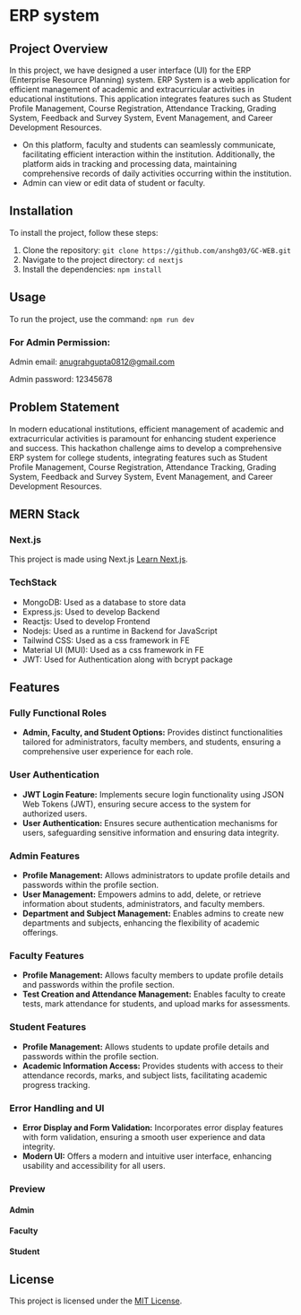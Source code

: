 # **ERP system**

## Project Overview

In this project, we have designed a user interface (UI) for the ERP (Enterprise Resource Planning) system. ERP System is a web application for efficient management of academic and extracurricular activities in educational institutions. This application integrates features such as Student Profile Management, Course Registration, Attendance Tracking, Grading System, Feedback and Survey System, Event Management, and Career Development Resources.
- On this platform, faculty and students can seamlessly communicate, facilitating efficient interaction within the institution. Additionally, the platform aids in tracking and processing data, maintaining comprehensive records of daily activities occurring within the institution.
- Admin can view or edit data of student or faculty.

## Installation

To install the project, follow these steps:

1. Clone the repository: `git clone https://github.com/anshg03/GC-WEB.git`
2. Navigate to the project directory: `cd nextjs`
3. Install the dependencies: `npm install`

## Usage

To run the project, use the command: `npm run dev`

### For Admin Permission:
Admin email: anugrahgupta0812@gmail.com

Admin password: 12345678


## Problem Statement

In modern educational institutions, efficient management of academic and extracurricular activities is paramount for enhancing student experience and success. This hackathon challenge aims to develop a comprehensive ERP system for college students, integrating features such as Student Profile Management, Course Registration, Attendance Tracking, Grading System, Feedback and Survey System, Event Management, and Career Development Resources.

## MERN Stack

### Next.js

This project is made using Next.js [Learn Next.js](https://nextjs.org/learn).

### TechStack

- MongoDB: Used as a database to store data
- Express.js: Used to develop Backend
- Reactjs: Used to develop Frontend
- Nodejs: Used as a runtime in Backend for JavaScript
- Tailwind CSS: Used as a css framework in FE
- Material UI (MUI): Used as a css framework in FE
- JWT: Used for Authentication along with bcrypt package

## Features

### Fully Functional Roles
- **Admin, Faculty, and Student Options:** Provides distinct functionalities tailored for administrators, faculty members, and students, ensuring a comprehensive user experience for each role.

### User Authentication
- **JWT Login Feature:** Implements secure login functionality using JSON Web Tokens (JWT), ensuring secure access to the system for authorized users.
- **User Authentication:** Ensures secure authentication mechanisms for users, safeguarding sensitive information and ensuring data integrity.

### Admin Features
- **Profile Management:** Allows administrators to update profile details and passwords within the profile section.
- **User Management:** Empowers admins to add, delete, or retrieve information about students, administrators, and faculty members.
- **Department and Subject Management:** Enables admins to create new departments and subjects, enhancing the flexibility of academic offerings.

### Faculty Features
- **Profile Management:** Allows faculty members to update profile details and passwords within the profile section.
- **Test Creation and Attendance Management:** Enables faculty to create tests, mark attendance for students, and upload marks for assessments.
  
### Student Features
- **Profile Management:** Allows students to update profile details and passwords within the profile section.
- **Academic Information Access:** Provides students with access to their attendance records, marks, and subject lists, facilitating academic progress tracking.

### Error Handling and UI
- **Error Display and Form Validation:** Incorporates error display features with form validation, ensuring a smooth user experience and data integrity.
- **Modern UI:** Offers a modern and intuitive user interface, enhancing usability and accessibility for all users.


### Preview

#### Admin

#### Faculty

#### Student


## License

This project is licensed under the [MIT License](LICENSE.md).